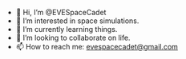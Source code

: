 - 👋 Hi, I’m @EVESpaceCadet
- 👀 I’m interested in space simulations.
- 🌱 I’m currently learning things.
- 💞️ I’m looking to collaborate on life.
- 📫 How to reach me: evespacecadet@gmail.com

<!---
EVESpaceCadet/EVESpaceCadet is a ✨ special ✨ repository because its `README.md` (this file) appears on your GitHub profile.
You can click the Preview link to take a look at your changes.
--->
